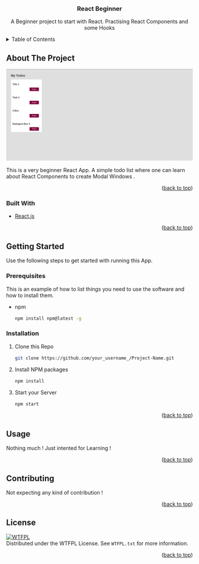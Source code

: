 
<div id="top"></div>

<!-- PROJECT LOGO -->
<br />
<div align="center">

  <h3 align="center">React Beginner</h3>

  <p align="center">
    A Beginner project to start with React. Practising React Components and some Hooks
  </p>
</div>



<!-- TABLE OF CONTENTS -->
<details>
  <summary>Table of Contents</summary>
  <ol>
    <li>
      <a href="#about-the-project">About The Project</a>
      <ul>
        <li><a href="#built-with">Built With</a></li>
      </ul>
    </li>
    <li>
      <a href="#getting-started">Getting Started</a>
      <ul>
        <li><a href="#prerequisites">Prerequisites</a></li>
        <li><a href="#installation">Installation</a></li>
      </ul>
    </li>
    <li><a href="#usage">Usage</a></li>
    <li><a href="#contributing">Contributing</a></li>
    <li><a href="#license">License</a></li>

  </ol>
</details>



<!-- ABOUT THE PROJECT -->
## About The Project

![Product Name Screen Shot][product-screenshot]

This is a very beginner React App. A simple todo list where one can learn about React Components to create Modal Windows .

<p align="right">(<a href="#top">back to top</a>)</p>



### Built With

* [React.js](https://reactjs.org/)

<p align="right">(<a href="#top">back to top</a>)</p>



<!-- GETTING STARTED -->
## Getting Started

Use the following steps to get started with running this App.

### Prerequisites

This is an example of how to list things you need to use the software and how to install them.
* npm
  ```sh
  npm install npm@latest -g
  ```

### Installation


1. Clone this Repo
   ```sh
   git clone https://github.com/your_username_/Project-Name.git
   ```
2. Install NPM packages
   ```sh
   npm install
   ```
3. Start your Server
   ```sh
   npm start
   ```

<p align="right">(<a href="#top">back to top</a>)</p>



<!-- USAGE EXAMPLES -->
## Usage

Nothing much ! Just intented for Learning !

<p align="right">(<a href="#top">back to top</a>)</p>





<!-- CONTRIBUTING -->
## Contributing

Not expecting any kind of contribution !

<p align="right">(<a href="#top">back to top</a>)</p>



<!-- LICENSE -->
## License
<a href="http://www.wtfpl.net/"><img
       src="http://www.wtfpl.net/wp-content/uploads/2012/12/wtfpl-badge-4.png"
       width="120" height="55" alt="WTFPL" /></a>
       </br>
Distributed under the WTFPL License. See `WTFPL.txt` for more information.

<p align="right">(<a href="#top">back to top</a>)</p>

<!-- MARKDOWN LINKS & IMAGES -->

[product-screenshot]: images/images.png